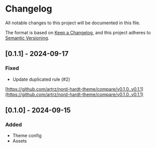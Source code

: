 # Changelog

All notable changes to this project will be documented in this file.

The format is based on [Keep a Changelog](https://keepachangelog.com/en/1.1.0/),
and this project adheres to [Semantic Versioning](https://semver.org/spec/v2.0.0.html).

## [0.1.1] - 2024-09-17

### Fixed

- Update duplicated rule (#2)

[https://github.com/artrz/nord-hardt-theme/compare/v0.1.0..v0.1.1](https://github.com/artrz/nord-hardt-theme/compare/v0.1.0..v0.1.1)

## [0.1.0] - 2024-09-15

### Added

- Theme config
- Assets
